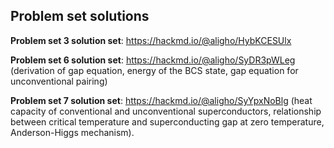 ## Problem set solutions
  **Problem set 3 solution set**: 
    https://hackmd.io/@aligho/HybKCESUlx
    
  **Problem set 6 solution set**: 
    https://hackmd.io/@aligho/SyDR3pWLeg (derivation of gap equation, energy of the BCS state, gap equation for unconventional pairing)
    
  **Problem set 7 solution set**: 
    https://hackmd.io/@aligho/SyYpxNoBlg (heat capacity of conventional and unconventional superconductors, relationship between critical temperature and superconducting gap at zero temperature, Anderson-Higgs mechanism). 
  
